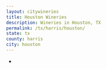 ```yaml
---
layout: citywineries
title: Houston Wineries
description: Wineries in Houston, TX
permalink: /tx/harris/houston/
state: tx
county: harris
city: houston
---
```

-
